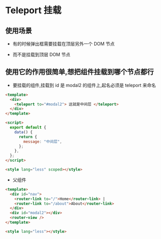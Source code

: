 # Teleport 挂载

## 使用场景

- 有的时候弹出框需要挂载在顶层另外一个 DOM 节点

- 而不是挂载到顶层 DOM 节点

## 使用它的作用很简单,想把组件挂载到哪个节点都行

- 要挂载的组件,挂载到 id 是 modal2 的组件上,起名必须是 teleport 来命名

```html
<template>
  <div>
    <teleport to="#modal2"> 这就是中间层 </teleport>
  </div>
</template>

<script>
  export default {
    data() {
      return {
        message: "中间层",
      };
    },
  };
</script>

<style lang="less" scoped></style>
```

- 父组件

```html
<template>
  <div id="nav">
    <router-link to="/">Home</router-link> |
    <router-link to="/about">About</router-link>
  </div>
  <div id="modal2"></div>
  <router-view />
</template>

<style lang="less"></style>
```
